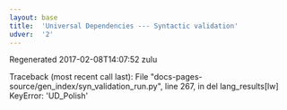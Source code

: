```yaml
---
layout: base
title:  'Universal Dependencies --- Syntactic validation'
udver:  '2'
---
```


Regenerated <time class="timeago" datetime="2017-02-08T14:07:52Z">2017-02-08T14:07:52 zulu</time>

Traceback (most recent call last):
  File "docs-pages-source/gen_index/syn_validation_run.py", line 267, in <module>
    del lang_results[lw]
KeyError: 'UD_Polish'
